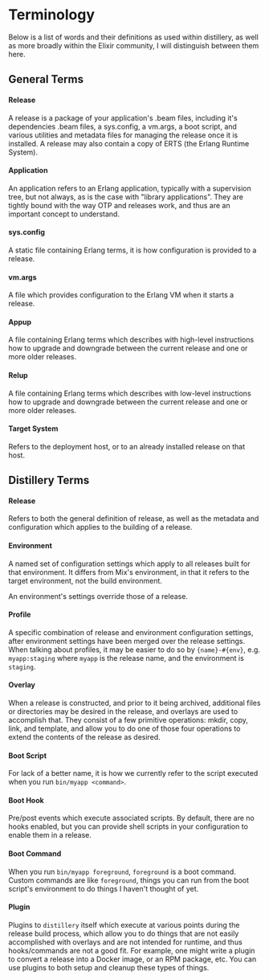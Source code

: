 # Terminology

Below is a list of words and their definitions as used within distillery, as well as more broadly
within the Elixir community, I will distinguish between them here.

## General Terms

#### Release

A release is a package of your application's .beam files, including it's dependencies .beam files,
a sys.config, a vm.args, a boot script, and various utilities and metadata files for managing the
release once it is installed. A release may also contain a copy of ERTS (the Erlang Runtime System).

#### Application

An application refers to an Erlang application, typically with a supervision tree, but not always,
as is the case with "library applications". They are tightly bound with the way OTP and releases work,
and thus are an important concept to understand.

#### sys.config

A static file containing Erlang terms, it is how configuration is provided to a release.

#### vm.args

A file which provides configuration to the Erlang VM when it starts a release.

#### Appup

A file containing Erlang terms which describes with high-level instructions how to upgrade and downgrade
between the current release and one or more older releases.

#### Relup

A file containing Erlang terms which describes with low-level instructions how to upgrade and downgrade
between the current release and one or more older releases.

#### Target System

Refers to the deployment host, or to an already installed release on that host.

## Distillery Terms

#### Release

Refers to both the general definition of release, as well as the metadata and configuration which applies
to the building of a release.

#### Environment

A named set of configuration settings which apply to all releases built for that environment. It differs
from Mix's environment, in that it refers to the target environment, not the build environment.

An environment's settings override those of a release.

#### Profile

A specific combination of release and environment configuration settings, after environment settings have
been merged over the release settings. When talking about profiles, it may be easier to do so by `{name}-#{env}`,
e.g. `myapp:staging` where `myapp` is the release name, and the environment is `staging`.

#### Overlay

When a release is constructed, and prior to it being archived, additional files or directories may be desired
in the release, and overlays are used to accomplish that. They consist of a few primitive operations: mkdir, copy,
link, and template, and allow you to do one of those four operations to extend the contents of the release as desired.

#### Boot Script

For lack of a better name, it is how we currently refer to the script executed when you run `bin/myapp <command>`.

#### Boot Hook

Pre/post events which execute associated scripts. By default, there are no hooks enabled, but you can provide
shell scripts in your configuration to enable them in a release.

#### Boot Command

When you run `bin/myapp foreground`, `foreground` is a boot command. Custom commands are like `foreground`,
things you can run from the boot script's environment to do things I haven't thought of yet.

#### Plugin

Plugins to `distillery` itself which execute at various points during the release build process, which allow you
to do things that are not easily accomplished with overlays and are not intended for runtime, and thus hooks/commands
are not a good fit. For example, one might write a plugin to convert a release into a Docker image, or an RPM package,
etc. You can use plugins to both setup and cleanup these types of things.
